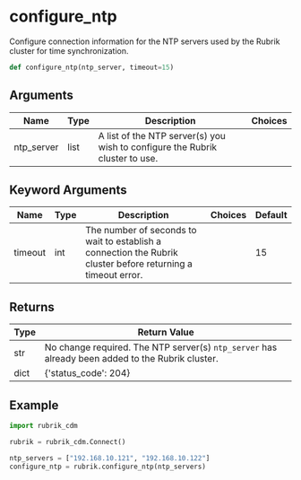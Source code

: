 # configure_ntp

Configure connection information for the NTP servers used by the Rubrik cluster for time synchronization.
```py
def configure_ntp(ntp_server, timeout=15)
```

## Arguments
| Name        | Type | Description                                                                 | Choices |
|-------------|------|-----------------------------------------------------------------------------|---------|
| ntp_server  | list  | A list of the NTP server(s) you wish to configure the Rubrik cluster to use. |         |
## Keyword Arguments
| Name        | Type | Description                                                                 | Choices | Default |
|-------------|------|-----------------------------------------------------------------------------|---------|---------|
| timeout  | int  | The number of seconds to wait to establish a connection the Rubrik cluster before returning a timeout error.  |         |    15     |

## Returns
| Type | Return Value                                                                                   |
|------|-----------------------------------------------------------------------------------------------|
| str  | No change required. The NTP server(s) `ntp_server` has already been added to the Rubrik cluster. |
| dict  | {'status_code': 204} |
## Example
```py
import rubrik_cdm

rubrik = rubrik_cdm.Connect()

ntp_servers = ["192.168.10.121", "192.168.10.122"]
configure_ntp = rubrik.configure_ntp(ntp_servers)
```